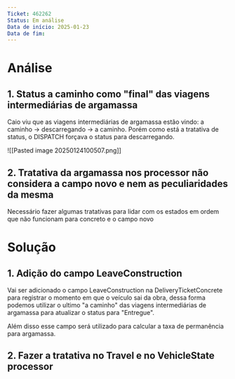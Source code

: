```yaml
---
Ticket: 462262
Status: Em análise
Data de início: 2025-01-23
Data de fim:
---
```

# Análise

## 1. Status a caminho como "final" das viagens intermediárias de argamassa

Caio viu que as viagens intermediárias de argamassa estão vindo: a caminho -> descarregando -> a caminho. Porém como está a tratativa de status, o DISPATCH forçava o status para descarregando.

![[Pasted image 20250124100507.png]]

## 2. Tratativa da argamassa nos processor não considera a campo novo e nem as peculiaridades da mesma

Necessário fazer algumas tratativas para lidar com os estados em ordem que não funcionam para concreto e o campo novo
# Solução

## 1. Adição do campo LeaveConstruction
Vai ser adicionado o campo LeaveConstruction na DeliveryTicketConcrete para registrar o momento em que o veículo sai da obra, dessa forma podemos utilizar o ultimo "a caminho" das viagens intermediárias de argamassa para atualizar o status para "Entregue". 

Além disso esse campo será utilizado para calcular a taxa de permanência para argamassa.

## 2. Fazer a tratativa no Travel e no VehicleState processor